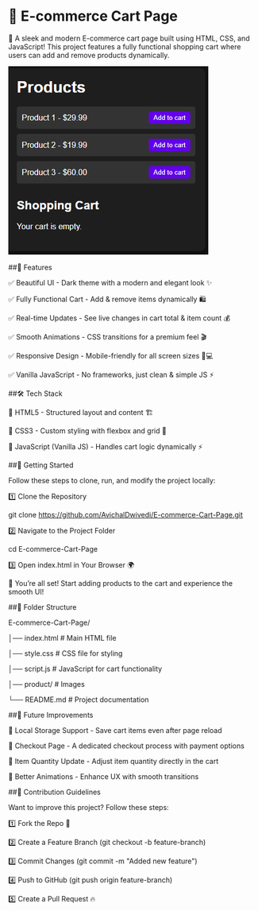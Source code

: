 # 🛒 E-commerce Cart Page

🚀 A sleek and modern E-commerce cart page built using HTML, CSS, and JavaScript! This project features a fully functional shopping cart where users can add and remove products dynamically.

![E-commerce Cart Page](https://github.com/AvichalDwivedi/E-commerce-Cart/blob/adf780698bf3b0612312923b403b4b15c72a580f/Product.png)


##🎯 Features

✅ Beautiful UI - Dark theme with a modern and elegant look ✨

✅ Fully Functional Cart - Add & remove items dynamically 🛍️

✅ Real-time Updates - See live changes in cart total & item count 💰

✅ Smooth Animations - CSS transitions for a premium feel 🎬

✅ Responsive Design - Mobile-friendly for all screen sizes 📱💻

✅ Vanilla JavaScript - No frameworks, just clean & simple JS ⚡


##🛠️ Tech Stack

🔹 HTML5 - Structured layout and content 🏗️

🔹 CSS3 - Custom styling with flexbox and grid 🎨

🔹 JavaScript (Vanilla JS) - Handles cart logic dynamically ⚡


##🚀 Getting Started

Follow these steps to clone, run, and modify the project locally:

1️⃣ Clone the Repository

  git clone https://github.com/AvichalDwivedi/E-commerce-Cart-Page.git
  
2️⃣ Navigate to the Project Folder

  cd E-commerce-Cart-Page
  
3️⃣ Open index.html in Your Browser 🌍

  🎉 You’re all set! Start adding products to the cart and experience the smooth UI!


##📂 Folder Structure

E-commerce-Cart-Page/

│── index.html        # Main HTML file

│── style.css         # CSS file for styling

│── script.js         # JavaScript for cart functionality

│── product/          # Images

└── README.md         # Project documentation

##📌 Future Improvements

🚀 Local Storage Support - Save cart items even after page reload

🚀 Checkout Page - A dedicated checkout process with payment options

🚀 Item Quantity Update - Adjust item quantity directly in the cart

🚀 Better Animations - Enhance UX with smooth transitions


##🤝 Contribution Guidelines

Want to improve this project? Follow these steps:

1️⃣ Fork the Repo 🍴

2️⃣ Create a Feature Branch (git checkout -b feature-branch)

3️⃣ Commit Changes (git commit -m "Added new feature")

4️⃣ Push to GitHub (git push origin feature-branch)

5️⃣ Create a Pull Request 🔥

